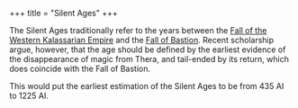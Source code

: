+++
title = "Silent Ages"
+++

The Silent Ages traditionally refer to the years between the [Fall of the Western
Kalassarian Empire](@/events/fall-of-the-western-kalassarian-empire.md) and the
[Fall of Bastion](@/events/fall-of-bastion.md). Recent scholarship argue, however,
that the age should be defined by the earliest evidence of the disappearance of
magic from Thera, and tail-ended by its return, which does coincide with the Fall
of Bastion.

This would put the earliest estimation of the Silent Ages to be from 435 AI to
1225 AI.
